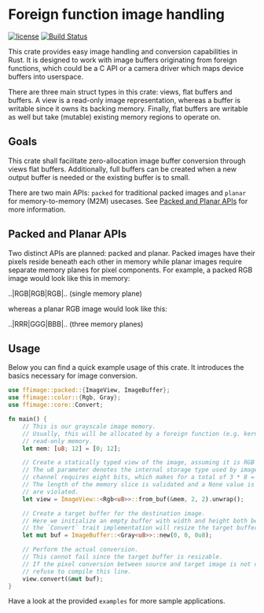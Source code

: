 # Foreign function image handling

[![license](https://img.shields.io/github/license/raymanfx/ffimage?style=for-the-badge)](https://github.com/raymanfx/ffimage/blob/master/LICENSE.txt)
[![Build Status](https://img.shields.io/travis/raymanfx/ffimage/master.svg?style=for-the-badge&logo=travis)](https://travis-ci.org/raymanfx/ffimage)

This crate provides easy image handling and conversion capabilities in Rust.
It is designed to work with image buffers originating from foreign functions, which could be a C API or a camera driver which maps device buffers into userspace.

There are three main struct types in this crate: views, flat buffers and buffers.
A view is a read-only image representation, whereas a buffer is writable since it owns its backing memory. Finally, flat buffers are writable as well but take (mutable) existing memory regions to operate on.

## Goals
This crate shall facilitate zero-allocation image buffer conversion through views flat buffers. Additionally, full buffers can be created when a new output buffer is needed or the existing buffer is to small.

There are two main APIs: `packed` for traditional packed images and `planar` for memory-to-memory (M2M) usecases. See [Packed and Planar APIs](#packed-and-planar-apis) for more information.

## Packed and Planar APIs
Two distinct APIs are planned: packed and planar. Packed images have their pixels reside beneath each other in memory while planar images require separate memory planes for pixel components.
For example, a packed RGB image would look like this in memory:

..|RGB|RGB|RGB|.. (single memory plane)

whereas a planar RGB image would look like this:

..|RRR|GGG|BBB|.. (three memory planes)

## Usage
Below you can find a quick example usage of this crate. It introduces the basics necessary for image conversion.

```rust
use ffimage::packed::{ImageView, ImageBuffer};
use ffimage::color::{Rgb, Gray};
use ffimage::core::Convert;

fn main() {
    // This is our grayscale image memory.
    // Usually, this will be allocated by a foreign function (e.g. kernel driver) and contain
    // read-only memory.
    let mem: [u8; 12] = [0; 12];

    // Create a statically typed view of the image, assuming it is RGB 24 bits per pixel.
    // The u8 parameter denotes the internal storage type used by image pixels. In our case, each
    // channel requires eight bits, which makes for a total of 3 * 8 = 24 bits per pixel.
    // The length of the memory slice is validated and a None value is returned when constraints
    // are violated.
    let view = ImageView::<Rgb<u8>>::from_buf(&mem, 2, 2).unwrap();

    // Create a target buffer for the destination image.
    // Here we initialize an empty buffer with width and height both being zero. This is fine since
    // the `Convert` trait implementation will resize the target buffer for us.
    let mut buf = ImageBuffer::<Gray<u8>>::new(0, 0, 0u8);

    // Perform the actual conversion.
    // This cannot fail since the target buffer is resizable.
    // If the pixel conversion between source and target image is not defined, the compiler will
    // refuse to compile this line.
    view.convert(&mut buf);
}
```

Have a look at the provided `examples` for more sample applications.
